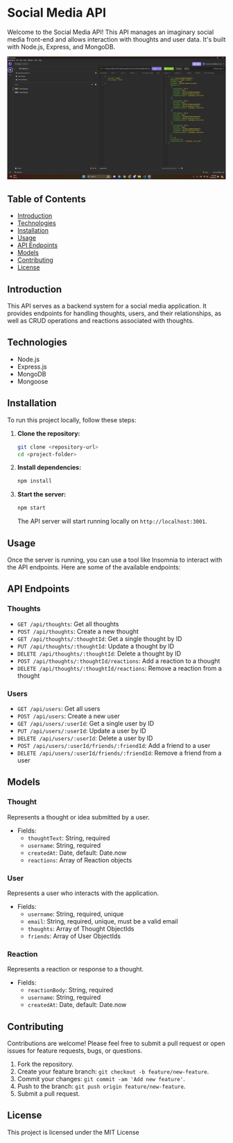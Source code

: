 # Social Media API

Welcome to the Social Media API! This API manages an imaginary social media front-end and allows interaction with thoughts and user data. It's built with Node.js, Express, and MongoDB.
[](https://github.com/Jonathang95/Social_Network)

![Screenshot](./assets/Screenshot%202024-06-20%20180652.png)
## Table of Contents

- [Introduction](#introduction)
- [Technologies](#technologies)
- [Installation](#installation)
- [Usage](#usage)
- [API Endpoints](#api-endpoints)
- [Models](#models)
- [Contributing](#contributing)
- [License](#license)

## Introduction

This API serves as a backend system for a social media application. It provides endpoints for handling thoughts, users, and their relationships, as well as CRUD operations and reactions associated with thoughts.

## Technologies

- Node.js
- Express.js
- MongoDB
- Mongoose

## Installation

To run this project locally, follow these steps:

1. **Clone the repository:**

   ```bash
   git clone <repository-url>
   cd <project-folder>
   ```

2. **Install dependencies:**

   ```bash
   npm install
   ```

3. **Start the server:**

   ```bash
   npm start
   ```

   The API server will start running locally on `http://localhost:3001`.

## Usage

Once the server is running, you can use a tool like Insomnia to interact with the API endpoints. Here are some of the available endpoints:

## API Endpoints

### Thoughts

- `GET /api/thoughts`: Get all thoughts
- `POST /api/thoughts`: Create a new thought
- `GET /api/thoughts/:thoughtId`: Get a single thought by ID
- `PUT /api/thoughts/:thoughtId`: Update a thought by ID
- `DELETE /api/thoughts/:thoughtId`: Delete a thought by ID
- `POST /api/thoughts/:thoughtId/reactions`: Add a reaction to a thought
- `DELETE /api/thoughts/:thoughtId/reactions`: Remove a reaction from a thought

### Users

- `GET /api/users`: Get all users
- `POST /api/users`: Create a new user
- `GET /api/users/:userId`: Get a single user by ID
- `PUT /api/users/:userId`: Update a user by ID
- `DELETE /api/users/:userId`: Delete a user by ID
- `POST /api/users/:userId/friends/:friendId`: Add a friend to a user
- `DELETE /api/users/:userId/friends/:friendId`: Remove a friend from a user

## Models

### Thought

Represents a thought or idea submitted by a user.

- Fields:
  - `thoughtText`: String, required
  - `username`: String, required
  - `createdAt`: Date, default: Date.now
  - `reactions`: Array of Reaction objects

### User

Represents a user who interacts with the application.

- Fields:
  - `username`: String, required, unique
  - `email`: String, required, unique, must be a valid email
  - `thoughts`: Array of Thought ObjectIds
  - `friends`: Array of User ObjectIds

### Reaction

Represents a reaction or response to a thought.

- Fields:
  - `reactionBody`: String, required
  - `username`: String, required
  - `createdAt`: Date, default: Date.now

## Contributing

Contributions are welcome! Please feel free to submit a pull request or open issues for feature requests, bugs, or questions.

1. Fork the repository.
2. Create your feature branch: `git checkout -b feature/new-feature`.
3. Commit your changes: `git commit -am 'Add new feature'`.
4. Push to the branch: `git push origin feature/new-feature`.
5. Submit a pull request.

## License

This project is licensed under the MIT License
